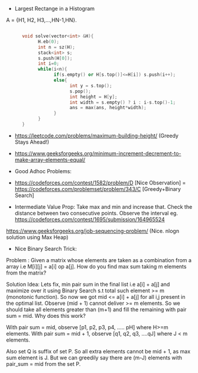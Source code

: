 * Largest Rectange in a Histogram

A = {H1, H2, H3,...,HN-1,HN}. 

```cpp

      void solve(vector<int> &H){
            H.eb(0);
            int n = sz(H);
            stack<int> s;
            s.push(H[0]);
            int i=0;
            while(i<n){
                  if(s.empty() or H[s.top()]<=H[i]) s.push(i++);
                  else{
                        int y = s.top();
                        s.pop();
                        int height = H[y];
                        int width = s.empty() ? i : i-s.top()-1;
                        ans = max(ans, height*width);
                  }
            }
      }
```


* https://leetcode.com/problems/maximum-building-height/ (Greedy Stays Ahead!)

* https://www.geeksforgeeks.org/minimum-increment-decrement-to-make-array-elements-equal/

* Good Adhoc Problems:
- https://codeforces.com/contest/1582/problem/D [Nice Observation]
= https://codeforces.com/problemset/problem/343/C [Greedy+Binary Search]


* Intermediate Value Prop: Take max and min and increase that. Check the distance between two consecutive points. Observe the interval
eg. https://codeforces.com/contest/1695/submission/164965524

https://www.geeksforgeeks.org/job-sequencing-problem/ (Nice. nlogn solution using Max Heap)

* Nice Binary Search Trick:

Problem : Given a matrix whose elements are taken as a combination from a array i.e M[i][j] = a[i] op a[j]. How do you find max sum taking m elements from the matrix? 

Solution Idea: Lets fix, min pair sum in the final list i.e a[i] + a[j] and maximize over it using Binary Search s.t total such element >= m (monotonic function). So now we got mid <= a[i] + a[j] for all i,j present in the optimal list. Observe (mid + 1) cannot deliver >= m elements. So we should take all elements greater than (m+1) and fill the remaining with pair sum = mid. Why does this work? 

With pair sum = mid, observe [p1, p2, p3, p4, ..... pH] where H>=m elements.
With pair sum = mid + 1, observe [q1, q2, q3, ....qJ] where J < m elements.

Also set Q is suffix of set P. So all extra elements cannot be mid + 1, as max sum element is J. But we can greedily say there are (m-J) elements with pair_sum = mid from the set P. 


